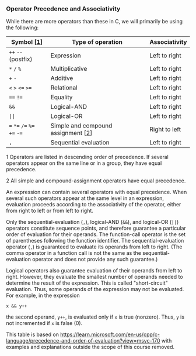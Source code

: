 <h3>Operator Precedence and Associativity</h3>
<p>While there are more operators than these in C, we will primarily be using the following:</p>

<table>
<thead>
<tr>
<th>Symbol [<a href="#note1">1</a>]</th>
<th>Type of operation</th>
<th>Associativity</th>
</tr>
</thead>
<tbody>
<tr>
<td><code>++</code> <code>--</code> (postfix)</td>
<td>Expression</td>
<td>Left to right</td>
</tr>
<tr>
<td><code>*</code> <code>/</code> <code>%</code></td>
<td>Multiplicative</td>
<td>Left to right</td>
</tr>
<tr>
<td><code>+</code> <code>-</code></td>
<td>Additive</td>
<td>Left to right</td>
</tr>
<tr>
<td><code>&lt;</code> <code>&gt;</code> <code>&lt;=</code> <code>&gt;=</code></td>
<td>Relational</td>
<td>Left to right</td>
</tr>
<tr>
<td><code>==</code> <code>!=</code></td>
<td>Equality</td>
<td>Left to right</td>
</tr>
<tr>
<td><code>&amp;&amp;</code></td>
<td>Logical-AND</td>
<td>Left to right</td>
</tr>
<tr>
<td><code>||</code></td>
<td>Logical-OR</td>
<td>Left to right</td>
</tr>
<tr>
<td><code>=</code> <code>*=</code> <code>/=</code> <code>%=</code><br><code>+=</code> <code>-=</code></td>
<td>Simple and compound assignment [<a href="#note2">2</a>]</td>
<td>Right to left</td>
</tr>
<tr>
<td><code>,</code></td>
<td>Sequential evaluation</td>
<td>Left to right</td>
</tr>
</tbody>
</table>
<p><a name="note1">1</a> Operators are listed in descending order of precedence. If several operators appear on the same line or in a group, they have equal precedence.</p>
<p><a name="note2">2</a> All simple and compound-assignment operators have equal precedence.</p>
<p>An expression can contain several operators with equal precedence. When several such operators appear at the same level in an expression, evaluation proceeds according to the associativity of the operator, either from right to left or from left to right.</p>
<p>Only the sequential-evaluation (<code>,</code>), logical-AND (<code>&amp;&amp;</code>), and logical-OR (<code>||</code>) operators constitute sequence points, and therefore guarantee a particular order of evaluation for their operands. The function-call operator is the set of parentheses following the function identifier. The sequential-evaluation operator (<code>,</code>) is guaranteed to evaluate its operands from left to right. (The comma operator in a function call is not the same as the sequential-evaluation operator and does not provide any such guarantee.)</p>
<p>Logical operators also guarantee evaluation of their operands from left to right. However, they evaluate the smallest number of operands needed to determine the result of the expression. This is called "short-circuit" evaluation. Thus, some operands of the expression may not be evaluated. For example, in the expression</p>
<p><code>x &amp;&amp; y++</code></p>
<p>the second operand, <code>y++</code>, is evaluated only if <code>x</code> is true (nonzero). Thus, <code>y</code> is not incremented if <code>x</code> is false (0).</p>

This table is based on <a href="https://learn.microsoft.com/en-us/cpp/c-language/precedence-and-order-of-evaluation?view=msvc-170">https://learn.microsoft.com/en-us/cpp/c-language/precedence-and-order-of-evaluation?view=msvc-170</a> with examples and explanations outside the scope of this course removed.
